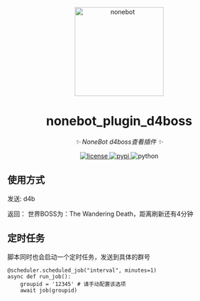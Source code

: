 
<p align="center">
  <a href="https://v2.nonebot.dev/"><img src="https://v2.nonebot.dev/logo.png" width="200" height="200" alt="nonebot"></a>
</p>

<div align="center">

# nonebot_plugin_d4boss


_✨ NoneBot d4boss查看插件 ✨_

</div>

<p align="center">
  <a href="https://raw.githubusercontent.com/cscs181/QQ-Github-Bot/master/LICENSE">
    <img src="https://img.shields.io/github/license/cscs181/QQ-Github-Bot.svg" alt="license">
  </a>
  <a href="https://pypi.python.org/pypi/nonebot_plugin_biliav">
    <img src="https://img.shields.io/pypi/v/nonebot_plugin_biliav.svg" alt="pypi">
  </a>
  <img src="https://img.shields.io/badge/python-3.7+-blue.svg" alt="python">
</p>

## 使用方式
发送:
d4b

返回：
世界BOSS为：The Wandering Death，距离刷新还有4分钟


## 定时任务
脚本同时也会启动一个定时任务，发送到具体的群号

```
@scheduler.scheduled_job("interval", minutes=1)
async def run_job():
    groupid = '12345' # 请手动配置该选项
    await job(groupid)
```